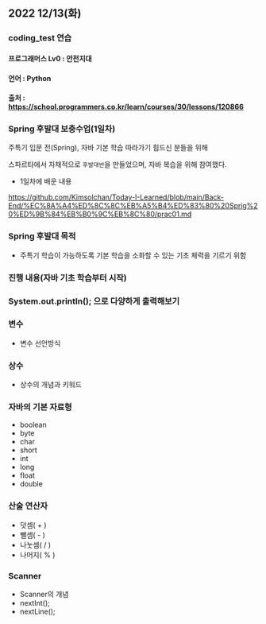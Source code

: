 ## 2022 12/13(화)
### coding_test 연습
#### 프로그래머스 Lv0 : 안전지대
#### 언어 : Python
#### 출처 : https://school.programmers.co.kr/learn/courses/30/lessons/120866


### Spring 후발대 보충수업(1일차)
주특기 입문 전(Spring), 자바 기본 학습 따라가기 힘드신 분들을 위해

스파르타에서 자채적으로 ```후발대반```을 만들었으며, 자바 복습을 위해 참여했다.
- 1일차에 배운 내용

https://github.com/Kimsolchan/Today-I-Learned/blob/main/Back-End/%EC%8A%A4%ED%8C%8C%EB%A5%B4%ED%83%80%20Sprig%20%ED%9B%84%EB%B0%9C%EB%8C%80/prac01.md


### Spring 후발대 목적
- 주특기 학습이 가능하도록 기본 학습을 소화할 수 있는 기초 체력을 기르기 위함

### 진행 내용(자바 기초 학습부터 시작)
### System.out.println(); 으로 다양하게 출력해보기

### **변수**
- 변수 선언방식

### **상수**
- 상수의 개념과 키워드

### **자바의 기본 자료형**
- boolean
- byte
- char
- short
- int
- long
- float
- double

### **산술 연산자**
- 덧셈( + )
- 뺄셈( - )
- 나눗셈( / )
- 나머지( % )

### **Scanner**
- Scanner의 개념
- nextInt();
- nextLine();
